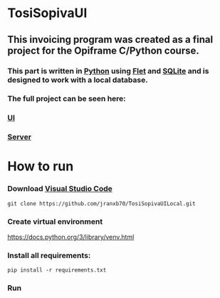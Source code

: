 # TosiSopivaUI

## This invoicing program was created as a final project for the Opiframe C/Python course.

### This part is written in [Python](https://www.python.org/) using [Flet](https://flet.dev/) and [SQLite](https://www.sqlite.org/) and is designed to work with a local database.

### The full project can be seen here:

### [UI](https://github.com/jranxb70/TosiSopivaUI)

### [Server](https://github.com/jranxb70/TosiSopivaLaskutus)

# How to run

### Download [Visual Studio Code](https://code.visualstudio.com/)

```
git clone https://github.com/jranxb70/TosiSopivaUILocal.git
```

### Create virtual environment
https://docs.python.org/3/library/venv.html

### Install all requirements:
```
pip install -r requirements.txt
```

### Run